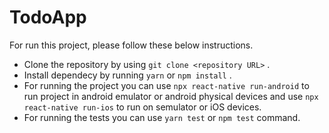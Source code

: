 # TodoApp
For run this project, please follow these below instructions.

- Clone the repository by using  `git clone <repository URL>` .
- Install dependecy by running `yarn` or `npm install` .
- For running the project you can use `npx react-native run-android` to run project in android emulator or android physical devices and use `npx react-native run-ios` to run on semulator or iOS devices.
- For running the tests you can use `yarn test` or `npm test` command.

